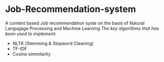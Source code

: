 # Job-Recommendation-system
A content based Job recommendation syste on the basis of Natural Langugage Processing and Mechine Learning
*The key algorithms that has been used to implement:*
- NLTK (Stemming & Stopword Cleaning)
- TF-IDF
- Cosine simmilarity

